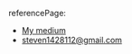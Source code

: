 referencePage:
* [My medium](https://medium.com/@steven1428112/%E5%BE%9E%E8%BF%B7%E5%9B%A0%E7%9C%8B%E6%87%82%E6%8C%87%E6%A8%99-pointer-4df06e72d9aa)
* <steven1428112@gmail.com>
